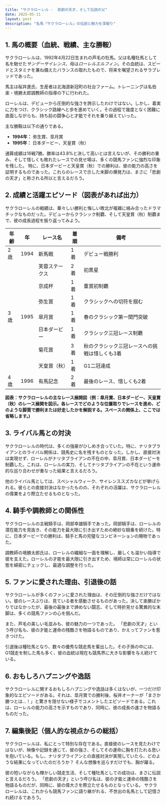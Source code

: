 ```yaml
---
title: "サクラローレル -  悲劇の天才、そして伝説の父"
date: 2025-05-11
layout: post
description: "名馬『サクラローレル』の伝説と魅力を深堀り"
---
```


## 1. 馬の概要（血統、戦績、主な勝鞍）

サクラローレルは、1992年4月22日生まれの芦毛の牡馬。父は名種牡馬として名を馳せた*サンデーサイレンス*、母は*ローレルエルフィン*。その血統は、スピードとスタミナを兼ね備えたバランスの取れたもので、将来を嘱望されるサラブレッドであった。

馬主は桜井進氏、生産者は北海道新冠町の社台ファーム。トレーニングは名伯楽・境勝太郎調教師の指導の下に行われた。

ローレルは、デビューから圧倒的な強さを誇示したわけではない。しかし、着実に力をつけ、クラシック路線へと歩を進めていく。その過程で幾度となく困難に直面しながらも、持ち前の闘争心と才能でそれを乗り越えていった。

主な勝鞍は以下の通りである。

* **1994年：** 弥生賞、皐月賞
* **1995年：** 日本ダービー、天皇賞（秋）


通算成績は16戦7勝。勝率は43.8%と決して高いとは言えないが、その勝利の重み、そして惜しくも敗れたレースでの見せ場は、多くの競馬ファンに強烈な印象を残した。  特に、日本ダービーと天皇賞（秋）での勝利は、彼の能力の高さを証明するものであった。これらのレースで示した末脚の爆発力は、まさに「悲劇の天才」と称される所以と言えるだろう。


## 2. 成績と活躍エピソード（図表があれば出力）

サクラローレルの戦績は、華々しい勝利と悔しい敗北が複雑に絡み合ったドラマチックなものだった。デビューからクラシック制覇、そして天皇賞（秋）制覇まで、彼の成長過程を振り返ってみよう。

| 年齢 | 年  | レース名            | 着順 | 備考                                     |
|-----|-----|---------------------|-----|-----------------------------------------|
| 2歳  | 1994 | 新馬戦              | 1着 | デビュー戦勝利                             |
|      |     | 芙蓉ステークス        | 2着 | 初黒星                                     |
|      |     | 京成杯               | 1着 | 重賞初制覇                                 |
|      |     | 弥生賞               | 1着 | クラシックへの切符を掴む                  |
| 3歳  | 1995 | 皐月賞               | 1着 | 春のクラシック第一関門突破                |
|      |     | 日本ダービー           | 1着 | クラシック三冠レース制覇                 |
|      |     | 菊花賞               | 3着 | 秋のクラシック三冠レースへの挑戦は惜しくも3着 |
|      |     | 天皇賞（秋）         | 1着 | G1二冠達成                               |
| 4歳  | 1996 | 有馬記念             | 2着 | 最後のレース、惜しくも2着                |


**図表：サクラローレルの主なレース展開図（例：皐月賞、日本ダービー、天皇賞（秋）のレース展開を図示。各レースでどのような位置取りでレースを進め、どのような脚質で勝利または好走したかを解説する。スペースの関係上、ここでは省略します。)**


## 3. ライバル馬との対決

サクラローレルの時代は、多くの強豪がひしめき合っていた。特に、ナリタブライアンとのライバル関係は、競馬史に名を残すものとなった。しかし、直接対決は実現せず、ローレルがナリタブライアンの不在の中、皐月賞、日本ダービーを制覇した。これは、ローレルの実力、そしてナリタブライアンの不在という運命的な巡り合わせが重なった結果と言えるだろう。

他のライバル馬としては、スペシャルウィーク、サイレンススズカなどが挙げられる。彼らとの直接対決はなかったものの、それぞれの活躍は、サクラローレルの偉業をより際立たせるものとなった。


## 4. 騎手や調教師との関係性

サクラローレルの主戦騎手は、岡部幸雄騎手であった。岡部騎手は、ローレルの潜在能力を見抜き、その能力を最大限に引き出すための絶妙な騎乗を続けた。特に、日本ダービーでの勝利は、騎手と馬の完璧なコンビネーションの賜物であった。

調教師の境勝太郎氏は、ローレルの繊細な一面を理解し、厳しくも温かい指導で彼を支えた。ローレルの才能を最大限に引き出すため、境師は常にローレルの状態を綿密にチェックし、最適な調整を行った。


## 5. ファンに愛された理由、引退後の話

サクラローレルが多くのファンに愛された理由は、その圧倒的な強さだけではない。彼のレースぶりは、見ている者を感動させるものがあった。決して楽勝ばかりではなかったが、最後の最後まで諦めない闘志、そして時折見せる驚異的な末脚は、多くの競馬ファンの心を掴んだ。

また、芦毛の美しい毛並みも、彼の魅力の一つであった。  「悲劇の天才」という呼び名も、彼の才能と運命の残酷さを物語るものであり、かえってファンを惹きつけた。

引退後は種牡馬となり、数々の優秀な競走馬を輩出した。その子孫の中には、G1競走を制した馬も多く、彼の血統は現在も競馬界に大きな影響を与え続けている。


## 6. おもしろハプニングや逸話

サクラローレルに関するおもしろハプニングや逸話は多くはないが、一つだけ印象的なエピソードがある。それは、皐月賞での勝利後、桜井オーナーが「まさか勝つとは…！」と驚きを隠せない様子でコメントしたエピソードである。これは、ローレルの能力の高さを示すものであり、同時に、彼の成長の速さを物語るものだった。


## 7. 編集後記（個人的な視点からの総括）

サクラローレルは、私にとって特別な存在である。直接彼のレースを見たわけではないが、映像や記録を通じて、彼の強さ、そしてその運命に胸を打たれる思いを抱いている。もし、ナリタブライアンとの直接対決が実現していたら、どのような結果になっていたのだろうか？ そんな想像を巡らすだけでも、胸が躍る。

彼の短いながらも輝かしい競走生活、そして種牡馬としての成功は、まさに伝説と言えるだろう。  「悲劇の天才」という呼び名は、彼の才能と運命の残酷さを物語るものだが、同時に、彼の偉大さを際立たせるものとなっている。  サクラローレルは、これからも競馬ファンに語り継がれる、不世出の名馬として記憶され続けるであろう。
